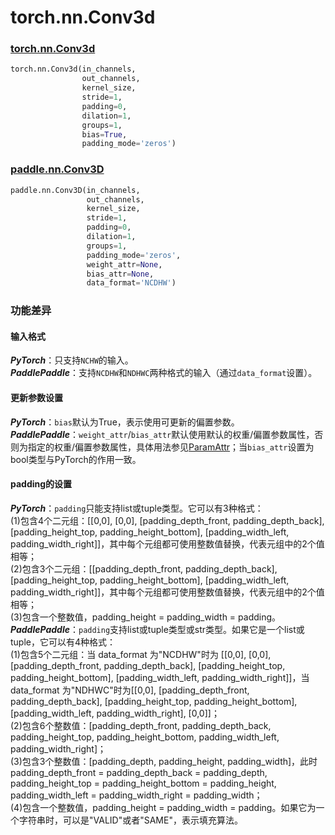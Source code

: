 # torch.nn.Conv3d
### [torch.nn.Conv3d](https://pytorch.org/docs/stable/generated/torch.nn.Conv3d.html?highlight=conv3d#torch.nn.Conv3d)

```python
torch.nn.Conv3d(in_channels,
                out_channels,
                kernel_size,
                stride=1,
                padding=0,
                dilation=1,
                groups=1,
                bias=True,
                padding_mode='zeros')
```

### [paddle.nn.Conv3D](https://www.paddlepaddle.org.cn/documentation/docs/zh/api/paddle/nn/layer/conv/Conv3D_cn.html#conv3d)

```python
paddle.nn.Conv3D(in_channels,
                 out_channels,
                 kernel_size,
                 stride=1,
                 padding=0,
                 dilation=1,
                 groups=1,
                 padding_mode='zeros',
                 weight_attr=None,
                 bias_attr=None,
                 data_format='NCDHW')
```

### 功能差异

#### 输入格式
***PyTorch***：只支持`NCHW`的输入。  
***PaddlePaddle***：支持`NCDHW`和`NDHWC`两种格式的输入（通过`data_format`设置）。

#### 更新参数设置
***PyTorch***：`bias`默认为True，表示使用可更新的偏置参数。  
***PaddlePaddle***：`weight_attr`/`bias_attr`默认使用默认的权重/偏置参数属性，否则为指定的权重/偏置参数属性，具体用法参见[ParamAttr](https://www.paddlepaddle.org.cn/documentation/docs/zh/api/paddle/fluid/param_attr/ParamAttr_cn.html#cn-api-fluid-paramattr)；当`bias_attr`设置为bool类型与PyTorch的作用一致。  
#### padding的设置
***PyTorch***：`padding`只能支持list或tuple类型。它可以有3种格式：  
(1)包含4个二元组：\[\[0,0\], \[0,0\], \[padding_depth_front, padding_depth_back\], \[padding_height_top, padding_height_bottom\], \[padding_width_left, padding_width_right\]\]，其中每个元组都可使用整数值替换，代表元组中的2个值相等；  
(2)包含3个二元组：\[\[padding_depth_front, padding_depth_back\], \[padding_height_top, padding_height_bottom\], \[padding_width_left, padding_width_right\]\]，其中每个元组都可使用整数值替换，代表元组中的2个值相等；  
(3)包含一个整数值，padding_height = padding_width = padding。  
***PaddlePaddle***：`padding`支持list或tuple类型或str类型。如果它是一个list或tuple，它可以有4种格式：  
(1)包含5个二元组：当 data_format 为"NCDHW"时为 \[\[0,0], \[0,0\], \[padding_depth_front, padding_depth_back\], \[padding_height_top, padding_height_bottom\], \[padding_width_left, padding_width_right\]\]，当 data_format 为"NDHWC"时为\[\[0,0\], \[padding_depth_front, padding_depth_back\], \[padding_height_top, padding_height_bottom\], \[padding_width_left, padding_width_right\], \[0,0\]\]；  
(2)包含6个整数值：\[padding_depth_front, padding_depth_back, padding_height_top, padding_height_bottom, padding_width_left, padding_width_right\]；  
(3)包含3个整数值：\[padding_depth, padding_height, padding_width\]，此时 padding_depth_front = padding_depth_back = padding_depth, padding_height_top = padding_height_bottom = padding_height, padding_width_left = padding_width_right = padding_width；  
(4)包含一个整数值，padding_height = padding_width = padding。如果它为一个字符串时，可以是"VALID"或者"SAME"，表示填充算法。

